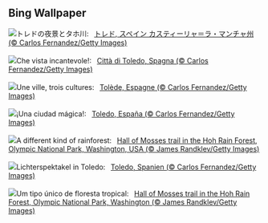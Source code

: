 ## Bing Wallpaper
![](https://www.bing.com/th?id=OHR.TajoRiver_JA-JP5452234121_UHD.jpg&w=1000)トレドの夜景とタホ川:&nbsp;&ensp;[トレド, スペイン カスティーリャ＝ラ・マンチャ州 (© Carlos Fernandez/Getty Images)](https://www.bing.com/th?id=OHR.TajoRiver_JA-JP5452234121_UHD.jpg)
<br><br/>
![](https://www.bing.com/th?id=OHR.TajoRiver_IT-IT6335699453_UHD.jpg&w=1000)Che vista incantevole!:&nbsp;&ensp;[Città di Toledo, Spagna (© Carlos Fernandez/Getty Images)](https://www.bing.com/th?id=OHR.TajoRiver_IT-IT6335699453_UHD.jpg)
<br><br/>
![](https://www.bing.com/th?id=OHR.TajoRiver_FR-FR5340325022_UHD.jpg&w=1000)Une ville, trois cultures:&nbsp;&ensp;[Tolède, Espagne (© Carlos Fernandez/Getty Images)](https://www.bing.com/th?id=OHR.TajoRiver_FR-FR5340325022_UHD.jpg)
<br><br/>
![](https://www.bing.com/th?id=OHR.TajoRiver_ES-ES5973247580_UHD.jpg&w=1000)¡Una ciudad mágica!:&nbsp;&ensp;[Toledo, España (© Carlos Fernandez/Getty Images)](https://www.bing.com/th?id=OHR.TajoRiver_ES-ES5973247580_UHD.jpg)
<br><br/>
![](https://www.bing.com/th?id=OHR.HallofMosses_EN-GB0065099295_UHD.jpg&w=1000)A different kind of rainforest:&nbsp;&ensp;[Hall of Mosses trail in the Hoh Rain Forest, Olympic National Park, Washington, USA (© James Randklev/Getty Images)](https://www.bing.com/th?id=OHR.HallofMosses_EN-GB0065099295_UHD.jpg)
<br><br/>
![](https://www.bing.com/th?id=OHR.TajoRiver_DE-DE3120502310_UHD.jpg&w=1000)Lichterspektakel in Toledo:&nbsp;&ensp;[Toledo, Spanien (© Carlos Fernandez/Getty Images)](https://www.bing.com/th?id=OHR.TajoRiver_DE-DE3120502310_UHD.jpg)
<br><br/>
![](https://www.bing.com/th?id=OHR.HallofMosses_PT-BR6641708132_UHD.jpg&w=1000)Um tipo único de floresta tropical:&nbsp;&ensp;[Hall of Mosses trail in the Hoh Rain Forest, Olympic National Park, Washington (© James Randklev/Getty Images)](https://www.bing.com/th?id=OHR.HallofMosses_PT-BR6641708132_UHD.jpg)
<br><br/>
